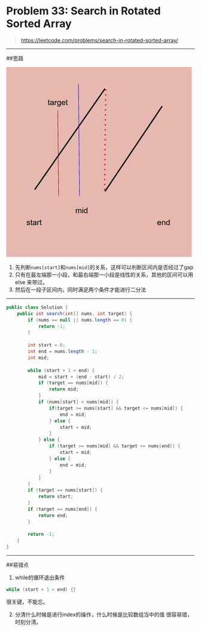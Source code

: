 # Problem 33: Search in Rotated Sorted Array


> https://leetcode.com/problems/search-in-rotated-sorted-array/

--------------------------------------
##思路

![](rotatedSortedArray.jpg)
1. 先判断```nums[start]```和```nums[mid]```的关系，这样可以判断区间内是否经过了gap
2. 只有在最左端那一小段，和最右端那一小段是线性的关系，其他的区间可以用 else 来带过。
3. 然后在一段子区间内，同时满足两个条件才能进行二分法

------------------
```java
public class Solution {
    public int search(int[] nums, int target) {
        if (nums == null || nums.length == 0) {
            return -1;
        }
        
        int start = 0;
        int end = nums.length - 1;
        int mid;
        
        while (start + 1 < end) {
            mid = start + (end - start) / 2;
            if (target == nums[mid]) {
                return mid;
            }
            if (nums[start] < nums[mid]) {
                if(target >= nums[start] && target <= nums[mid]) {
                    end = mid;
                } else {
                    start = mid;
                }
            } else {
                if (target >= nums[mid] && target <= nums[end]) {
                    start = mid;
                } else {
                    end = mid;
                }
            }
        }
        if (target == nums[start]) {
            return start;
        }
        if (target == nums[end]) {
            return end;
        }
        
        return -1;
    }
}
```
-------------------------
##易错点

1. while的循环退出条件
```java
while (start + 1 < end) {}
```
很关键，不能忘。

2. 分清什么时候是进行index的操作，什么时候是比较数组当中的值
很容易错，时刻分清。


























